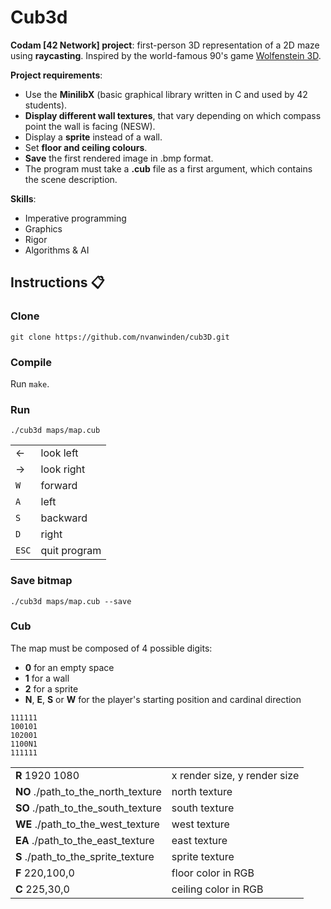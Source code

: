 # Cub3d

**Codam [42 Network] project**: first-person 3D representation of a 2D maze using **raycasting**. Inspired by the world-famous 90's game [Wolfenstein 3D](http://users.atw.hu/wolf3d/).

__Project requirements__:

- Use the **MinilibX** (basic graphical library written in C and used by 42 students).
- **Display different wall textures**, that vary depending on which compass point the wall is facing (NESW).
- Display a **sprite** instead of a wall.
- Set **floor and ceiling colours**.
- **Save** the first rendered image in .bmp format.
- The program must take a **.cub** file as a first argument, which contains the scene description.

__Skills__:

- Imperative programming
- Graphics
- Rigor
- Algorithms & AI

## Instructions :clipboard:

### Clone

`git clone https://github.com/nvanwinden/cub3D.git`

### Compile

Run `make`.

### Run

`./cub3d maps/map.cub`

|  |  |
|--|--|
|&#8592; | look left |
|&#8594; | look right |
| `W` | forward |
| `A` | left |
| `S` | backward |
| `D` | right |
| `ESC` | quit program |

### Save bitmap

`./cub3d maps/map.cub --save`

### Cub

The map must be composed of 4 possible digits:

- **0** for an empty space
- **1** for a wall
- **2** for a sprite
- **N**, **E**, **S** or **W** for the player's starting position and cardinal direction

```
111111
100101
102001
1100N1
111111
```

|  |  |
|--|--|
| **R** 1920 1080 | x render size, y render size |
| **NO** ./path_to_the_north_texture | north texture |
| **SO** ./path_to_the_south_texture | south texture |
| **WE** ./path_to_the_west_texture | west texture |
| **EA** ./path_to_the_east_texture | east texture |
| **S** ./path_to_the_sprite_texture | sprite texture |
| **F** 220,100,0 | floor color in RGB |
| **C** 225,30,0 | ceiling color in RGB |
